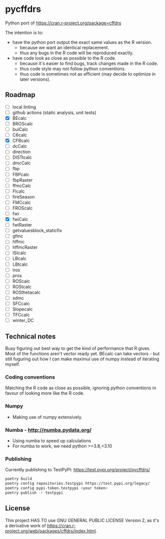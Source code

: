 # pycffdrs

Python port of https://cran.r-project.org/package=cffdrs

The intention is to:

- have the python port output the exact same values as the R version.
  - because we want an identical replacement.
  - thus any bugs in the R code will be reproduced exactly.
- have code look as close as possible to the R code.
  - because it's easier to find bugs, track changes made in the R code.
  - thus code style may not follow python conventions.
  - thus code is sometimes not as efficient (may decide to optimize in later versions).

## Roadmap

- [ ] local linting
- [ ] github actions (static analysis, unit tests)
- [x] BEcalc
- [ ] BROScalc
- [ ] buiCalc
- [ ] C6calc
- [x] CFBcalc
- [ ] dcCalc
- [ ] direction
- [ ] DISTtcalc
- [ ] dmcCalc
- [ ] fbp
- [ ] FBPcalc
- [ ] fbpRaster
- [ ] ffmcCalc
- [ ] Flcalc
- [ ] fireSeason
- [ ] FMCcalc
- [ ] FROScalc
- [ ] fwi
- [x] fwiCalc
- [ ] fwiRaster
- [ ] getvaluesblock_staticfix
- [ ] gfmc
- [ ] hffmc
- [ ] hffmcRaster
- [ ] ISIcalc
- [ ] LBcalc
- [ ] LBtcalc
- [ ] lros
- [ ] pros
- [ ] ROScalc
- [ ] ROStcalc
- [ ] ROSthetacalc
- [ ] sdmc
- [ ] SFCcalc
- [ ] Slopecalc
- [ ] TFCcalc
- [ ] winter_DC

## Technical notes

Busy figuring out best way to get the kind of performance that R gives. Most of the functions
aren't vector ready yet. BEcalc can take vectors - but still fuguring out how I can make
maximul use of numpy instead of iterating myself.

### Coding conventions

Matching the R code as close as possible, ignoring python conventions in favour of
looking more like the R code.

### Numpy

- Making use of numpy extensively.

### Numba - http://numba.pydata.org/

- Using numba to speed up calculations
- For numba to work, we need python >=3.8,<3.10

### Publishing

Currently publishing to TestPyPI: https://test.pypi.org/project/pycffdrs/

```bash
poetry build
poetry config repositories.testpypi https://test.pypi.org/legacy/
poetry config pypi-token.testpypi <your token>
poetry publish -r testpypi
```

## License

This project HAS TO use GNU GENERAL PUBLIC LICENSE Version 2, as it's a derivative work of
https://cran.r-project.org/web/packages/cffdrs/index.html.
